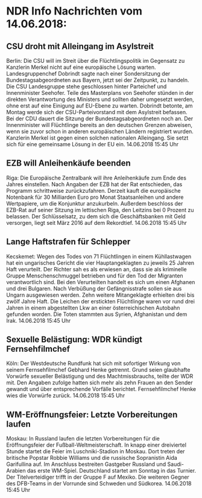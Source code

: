 # NDR Info Nachrichten vom 14.06.2018:


## CSU droht mit Alleingang im Asylstreit
Berlin: Die CSU will im Streit über die Flüchtlingspolitik im Gegensatz zu Kanzlerin Merkel nicht auf eine europäische Lösung warten. Landesgruppenchef Dobrindt sagte nach einer Sondersitzung der Bundestagsabgeordneten aus Bayern, jetzt sei der Zeitpunkt, zu handeln. Die CSU Landesgruppe stehe geschlossen hinter Parteichef und Innenminister Seehofer. Teile des Masterplans von Seehofer stünden in der direkten Verantwortung des Ministers und sollten daher umgesetzt werden, ohne erst auf eine Einigung auf EU-Ebene zu warten. Dobrindt betonte, am Montag werde sich der CSU-Parteivorstand mit dem Asylstreit befassen. Bei der CDU dauert die Sitzung der Bundestagsabgeordneten noch an. Der Innenminister will Flüchtlinge bereits an den deutschen Grenzen abweisen, wenn sie zuvor schon in anderen europäischen Ländern registriert wurden. Kanzlerin Merkel ist gegen einen solchen nationalen Alleingang. Sie setzt sich für eine gemeinsame Lösung in der EU ein. 14.06.2018 15:45 Uhr 

## EZB will Anleihenkäufe beenden
Riga: Die Europäische Zentralbank will ihre Anleihenkäufe zum Ende des Jahres einstellen. Nach Angaben der EZB hat der Rat entschieden, das Programm schrittweise zurückzufahren. Derzeit kauft die europäische Notenbank für 30 Milliarden Euro pro Monat Staatsanleihen und andere Wertpapiere, um die Konjunktur anzukurbeln. Außerdem beschloss der EZB-Rat auf seiner Sitzung im lettischen Riga, den Leitzins bei 0 Prozent zu belassen. Der Schlüsselsatz,  zu dem sich die Geschäftsbanken mit Geld versorgen, liegt seit März 2016 auf dem Rekordtief. 14.06.2018 15:45 Uhr 

## Lange Haftstrafen für Schlepper
Kecskemet: 	Wegen des Todes von 71 Flüchtlingen in einem Kühllastwagen hat ein ungarisches Gericht die vier Hauptangeklagten zu jeweils 25 Jahren Haft verurteilt. Der Richter sah es als erwiesen an, dass sie als kriminelle Gruppe Menschenschmuggel betrieben und für den Tod der Migranten verantwortlich sind. Bei den Verurteilten handelt es sich um einen Afghanen und drei Bulgaren. Nach Verbüßung der Gefängnisstrafe sollen sie aus Ungarn ausgewiesen werden. Zehn weitere Mitangeklagte erhielten drei bis zwölf Jahre Haft. Die Leichen der erstickten Flüchtlinge waren vor rund drei Jahren in einem abgestellten Lkw an einer österreichischen Autobahn gefunden worden. Die Toten stammten aus Syrien, Afghanistan und dem Irak. 14.06.2018 15:45 Uhr 

## Sexuelle Belästigung: WDR kündigt Fernsehfilmchef
Köln: Der Westdeutsche Rundfunk hat sich mit sofortiger Wirkung von seinem Fernsehfilmchef Gebhard Henke getrennt. Grund seien glaubhafte Vorwürfe sexueller Belästigung und des Machtmissbrauchs, teilte der WDR mit. Den Angaben zufolge hatten sich mehr als zehn Frauen an den Sender gewandt und über entsprechende Vorfälle berichtet. Fernsehfilmchef Henke wies die Vorwürfe zurück. 14.06.2018 15:45 Uhr 

## WM-Eröffnungsfeier: Letzte Vorbereitungen laufen
Moskau: In Russland laufen die letzten Vorbereitungen für die Eröffnungsfeier der Fußball-Weltmeisterschaft. In knapp einer dreiviertel Stunde startet die Feier im Luschniki-Stadion in Moskau. Dort treten der britische Popstar Robbie Williams und die russische Sopranistin Aida Garifullina auf. Im Anschluss bestreiten Gastgeber Russland und Saudi-Arabien das erste WM-Spiel. Deutschland startet am Sonntag in das Turnier. Der Titelverteidiger trifft in der Gruppe F auf Mexiko. Die weiteren Gegner des DFB-Teams in der Vorrunde sind Schweden und Südkorea. 14.06.2018 15:45 Uhr 
